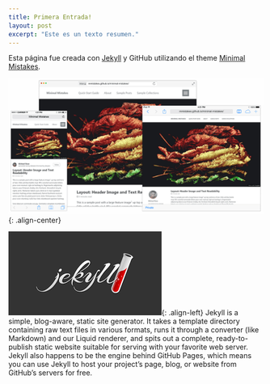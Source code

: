 ```yaml
---
title: Primera Entrada!
layout: post
excerpt: "Este es un texto resumen."
---
```



Esta página fue creada con [Jekyll](https://jekyllrb.com) y GitHub utilizando el theme [Minimal Mistakes](https://mmistakes.github.io).


![image-center](/images/mm-browser-mockups.png){: .align-center}


![image-left](/images/jekyll-logo.png){: .align-left} 
Jekyll is a simple, blog-aware, static site generator. It takes a template directory containing raw text files in various formats, runs it through a converter (like Markdown) and our Liquid renderer, and spits out a complete, ready-to-publish static website suitable for serving with your favorite web server. Jekyll also happens to be the engine behind GitHub Pages, which means you can use Jekyll to host your project’s page, blog, or website from GitHub’s servers for free.
